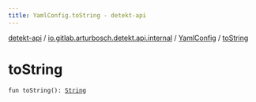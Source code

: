 ```yaml
---
title: YamlConfig.toString - detekt-api
---
```


[detekt-api](../../index.html) / [io.gitlab.arturbosch.detekt.api.internal](../index.html) / [YamlConfig](index.html) / [toString](./to-string.html)

# toString

`fun toString(): `[`String`](https://kotlinlang.org/api/latest/jvm/stdlib/kotlin/-string/index.html)